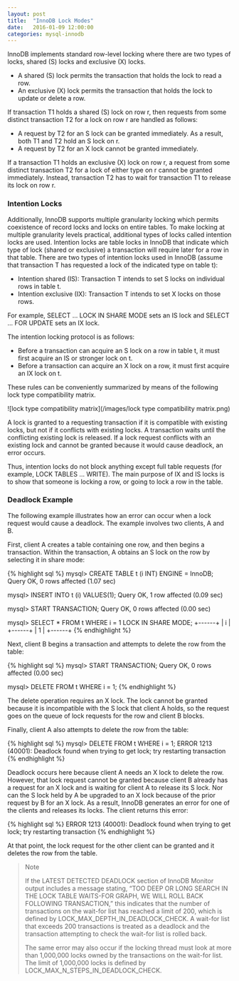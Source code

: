 ```yaml
---
layout: post
title:  "InnoDB Lock Modes"
date:   2016-01-09 12:00:00
categories: mysql-innodb
---
```


InnoDB implements standard row-level locking where there are two types of locks, shared (S) locks and exclusive (X) locks.

- A shared (S) lock permits the transaction that holds the lock to read a row.
- An exclusive (X) lock permits the transaction that holds the lock to update or delete a row. 

If transaction T1 holds a shared (S) lock on row r, then requests from some distinct transaction T2 for a lock on row r are handled as follows: 

- A request by T2 for an S lock can be granted immediately. As a result, both T1 and T2 hold an S lock on r. 
- A request by T2 for an X lock cannot be granted immediately. 

If a transaction T1 holds an exclusive (X) lock on row r, a request from some distinct transaction T2 for a lock of either type on r cannot be granted immediately. Instead, transaction T2 has to wait for transaction T1 to release its lock on row r. 

### Intention Locks

Additionally, InnoDB supports multiple granularity locking which permits coexistence of record locks and locks on entire tables. To make locking at multiple granularity levels practical, additional types of locks called intention locks are used. Intention locks are table locks in InnoDB that indicate which type of lock (shared or exclusive) a transaction will require later for a row in that table. There are two types of intention locks used in InnoDB (assume that transaction T has requested a lock of the indicated type on table t): 

- Intention shared (IS): Transaction T intends to set S locks on individual rows in table t. 
- Intention exclusive (IX): Transaction T intends to set X locks on those rows. 

For example, SELECT ... LOCK IN SHARE MODE sets an IS lock and SELECT ... FOR UPDATE sets an IX lock. 

The intention locking protocol is as follows: 

- Before a transaction can acquire an S lock on a row in table t, it must first acquire an IS or stronger lock on t. 
- Before a transaction can acquire an X lock on a row, it must first acquire an IX lock on t. 

These rules can be conveniently summarized by means of the following lock type compatibility matrix. 

![lock type compatibility matrix](/images/lock type compatibility matrix.png)

A lock is granted to a requesting transaction if it is compatible with existing locks, but not if it conflicts with existing locks. A transaction waits until the conflicting existing lock is released. If a lock request conflicts with an existing lock and cannot be granted because it would cause deadlock, an error occurs.

Thus, intention locks do not block anything except full table requests (for example, LOCK TABLES ... WRITE). The main purpose of IX and IS locks is to show that someone is locking a row, or going to lock a row in the table. 

### Deadlock Example

The following example illustrates how an error can occur when a lock request would cause a deadlock. The example involves two clients, A and B. 

First, client A creates a table containing one row, and then begins a transaction. Within the transaction, A obtains an S lock on the row by selecting it in share mode: 

{% highlight sql %}
mysql> CREATE TABLE t (i INT) ENGINE = InnoDB;
Query OK, 0 rows affected (1.07 sec)

mysql> INSERT INTO t (i) VALUES(1);
Query OK, 1 row affected (0.09 sec)

mysql> START TRANSACTION;
Query OK, 0 rows affected (0.00 sec)

mysql> SELECT * FROM t WHERE i = 1 LOCK IN SHARE MODE;
+------+
| i    |
+------+
|    1 |
+------+
{% endhighlight %}

Next, client B begins a transaction and attempts to delete the row from the table: 

{% highlight sql %}
mysql> START TRANSACTION;
Query OK, 0 rows affected (0.00 sec)

mysql> DELETE FROM t WHERE i = 1;
{% endhighlight %}

The delete operation requires an X lock. The lock cannot be granted because it is incompatible with the S lock that client A holds, so the request goes on the queue of lock requests for the row and client B blocks. 

Finally, client A also attempts to delete the row from the table: 

{% highlight sql %}
mysql> DELETE FROM t WHERE i = 1;
ERROR 1213 (40001): Deadlock found when trying to get lock;
try restarting transaction
{% endhighlight %}

Deadlock occurs here because client A needs an X lock to delete the row. However, that lock request cannot be granted because client B already has a request for an X lock and is waiting for client A to release its S lock. Nor can the S lock held by A be upgraded to an X lock because of the prior request by B for an X lock. As a result, InnoDB generates an error for one of the clients and releases its locks. The client returns this error: 

{% highlight sql %}
ERROR 1213 (40001): Deadlock found when trying to get lock;
try restarting transaction
{% endhighlight %}

At that point, the lock request for the other client can be granted and it deletes the row from the table. 

> Note
>
> If the LATEST DETECTED DEADLOCK section of InnoDB Monitor output includes a message stating, “TOO DEEP OR LONG SEARCH IN THE LOCK TABLE WAITS-FOR GRAPH, WE WILL ROLL BACK FOLLOWING TRANSACTION,” this indicates that the number of transactions on the wait-for list has reached a limit of 200, which is defined by LOCK_MAX_DEPTH_IN_DEADLOCK_CHECK. A wait-for list that exceeds 200 transactions is treated as a deadlock and the transaction attempting to check the wait-for list is rolled back.
>
> The same error may also occur if the locking thread must look at more than 1,000,000 locks owned by the transactions on the wait-for list. The limit of 1,000,000 locks is defined by LOCK_MAX_N_STEPS_IN_DEADLOCK_CHECK. 
